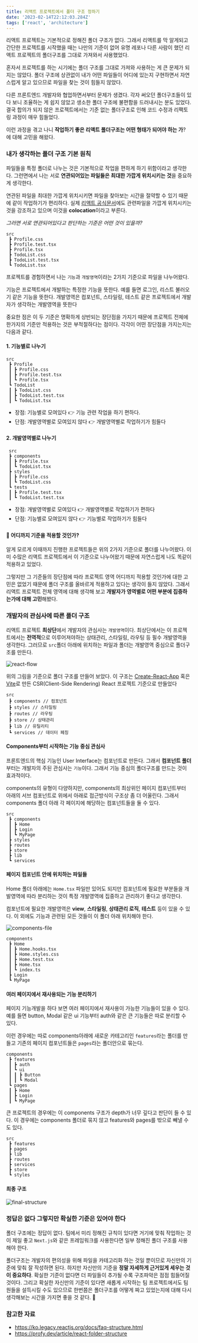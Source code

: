 ```yaml
---
title: 리액트 프로젝트에서 폴더 구조 정하기
date: '2023-02-14T22:12:03.284Z'
tags: ['react', 'architecture']
---
```


리액트 프로젝트는 기본적으로 정해진 폴더 구조가 없다. 그래서 리액트를 막 알게되고 간단한 프로젝트를 시작했을 때는 나만의 기준이 없어 유명 레포나 다른 사람이 했던 리액트 프로젝트의 폴더구조를 그대로 가져와서 사용했었다.

혼자서 프로젝트를 하는 시기에는 폴더 구조를 그대로 가져와 사용하는 게 큰 문제가 되지는 않았다. 폴더 구조에 상관없이 내가 어떤 파일들이 어디에 있는지 구현하면서 자연스럽게 알고 있으므로 파일을 찾는 것이 힘들지 않았다.

다른 프론트엔드 개발자와 협업하면서부터 문제가 생겼다. 각자 써오던 폴더구조들이 있다 보니 조율하는 게 쉽지 않았고 생소한 폴더 구조에 불편함을 드러내시는 분도 있었다. 결국 합의가 되지 않은 프로젝트에서는 기준 없는 폴더구조로 인해 코드 수정과 리팩토링 과정이 매우 힘들었다.

이런 과정을 겪고 나니 **작업하기 좋은 리액트 폴더구조는 어떤 형태가 되어야 하는 가**? 에 대해 고민을 해왔다.

### 내가 생각하는 폴더 구조 기본 원칙

파일들을 특정 폴더로 나누는 것은 기본적으로 작업을 편하게 하기 위함이라고 생각한다. 그런면에서 나는 서로 **연관되어있는 파일들은 최대한 가깝게 위치시키는 것**을 중요하게 생각한다.

연관된 파일을 최대한 가깝게 위치시키면 파일을 찾아보는 시간을 절약할 수 있기 때문에 같이 작업하기가 편리하다. 실제 [리액트 공식문서](https://ko.legacy.reactjs.org/docs/faq-structure.html#dont-overthink-it)에도 관련파일을 가깝게 위치시키는 것을 강조하고 있으며 이것을 **colocation**이라고 부른다.

_그러면 서로 연관되어있다고 판단하는 기준은 어떤 것이 있을까?_

```
src
 ┣ Profile.css
 ┣ Profile.test.tsx
 ┣ Profile.tsx
 ┣ TodoList.css
 ┣ TodoList.test.tsx
 ┗ TodoList.tsx
```

프로젝트를 경험하면서 나는 `기능`과 `개발영역`이라는 2가지 기준으로 파일을 나누어왔다.

기능은 프로젝트에서 개발하는 특정한 기능을 뜻한다. 예를 들면 로그인, 리스트 불러오기 같은 기능을 뜻한다. 개발영역은 컴포넌트, 스타일링, 테스트 같은 프로젝트에서 개발자가 생각하는 개발영역을 뜻한다

중요한 점은 이 두 기준은 명확하게 상반되는 장단점을 가지기 때문에 프로젝트 전체에 한가지의 기준만 적용하는 것은 부적절하다는 점이다. 각각이 어떤 장단점을 가지는지는 다음과 같다.

#### 1. 기능별로 나누기

```
src
 ┣ Profile
 ┃ ┣ Profile.css
 ┃ ┣ Profile.test.tsx
 ┃ ┗ Profile.tsx
 ┗ TodoList
 ┃ ┣ TodoList.css
 ┃ ┣ TodoList.test.tsx
 ┃ ┗ TodoList.tsx
```

- 장점: 기능별로 모여있다 👉 기능 관련 작업을 하기 편하다.
- 단점: 개발영역별로 모여있지 않다 👉 개발영역별로 작업하기가 힘들다

#### 2. 개발영역별로 나누기

```
 src
 ┣ components
 ┃ ┣ Profile.tsx
 ┃ ┗ TodoList.tsx
 ┣ styles
 ┃ ┣ Profile.css
 ┃ ┗ TodoList.css
 ┗ tests
 ┃ ┣ Profile.test.tsx
 ┃ ┗ TodoList.test.tsx
```

- 장점: 개발영역별로 모여있다 👉 개발영역별로 작업하기가 편하다
- 단점: 기능별로 모여있지 않다 👉 기능별로 작업하기가 힘들다

#### 🤔 어디까지 기준을 적용할 것인가?

알게 모르게 이때까지 진행한 프로젝트들은 위의 2가지 기준으로 폴더를 나누어왔다. 이미 수많은 리액트 프로젝트에서 이 기준으로 나누어왔기 때문에 자연스럽게 나도 똑같이 적용하고 있었다.

그렇지만 그 기준들의 장단점에 따라 프로젝트 영역 어디까지 적용할 것인가에 대한 고민은 없었기 때문에 폴더 구조를 올바르게 적용하고 있다는 생각이 들지 않았다. 그래서 리액트 프로젝트 전체 영역에 대해 생각해 보고 **개발자가 영역별로 어떤 부분에 집중하는가에 대해 고민**해봤다.

### 개발자의 관심사에 따른 폴더 구조

리액트 프로젝트 **최상단**에서 개발자의 관심사는 `개발영역`이다. 최상단에서는 이 프로젝트에서는 **전역적**으로 이루어져야하는 상태관리, 스타일링, 라우팅 등 필수 개발영역을 생각한다. 그러므로
`src`폴더 아래에 위치하는 파일과 폴더는 개발영역 중심으로 폴더구조를 만든다.

![react-flow](./react-flow.png)

위의 그림을 기준으로 폴더 구조를 만들어 보았다. 이 구조는 [Create-React-App](https://create-react-app.dev/docs/getting-started) 혹은 [Vite](https://vitejs-kr.github.io/guide/)로 만든 CSR(Client-Side Rendering) React 프로젝트 기준으로 만들었다

```
src
 ┣ components // 컴포넌트
 ┣ styles // 스타일링
 ┣ routes // 라우팅
 ┣ store // 상태관리
 ┣ lib // 유틸리티
 ┗ services // 데이터 페칭
```

#### Components부터 시작하는 기능 중심 관심사

프론트엔드의 핵심 기능인 User Interface는 컴포넌트로 만든다. 그래서 **컴포넌트 폴더**부터는 개발자의 주된 관심사는 `기능`이다. 그래서 기능 중심의 폴더구조를 만드는 것이 효과적이다.

components의 유형이 다양하지만, components의 최상위인 페이지 컴포넌트부터 아래의 서브 컴포넌트로 위에서 아래로 접근방식이 구조상 좀 더 어울린다. 그래서 components 폴더 아래 각 페이지에 해당하는 컴포넌트들을 둘 수 있다.

```
src
 ┣ components
 ┃ ┣ Home
 ┃ ┣ Login
 ┃ ┗ MyPage
 ┣ styles
 ┣ routes
 ┣ store
 ┣ lib
 ┗ services
```

#### 페이지 컴포넌트 안에 위치하는 파일들

Home 폴더 아래에는 `Home.tsx` 파일만 있어도 되지만 컴포넌트에 필요한 부분들을 개발영역에 따라 분리하는 것이 특정 개발영역에 집중하고 관리하기 좋다고 생각한다.

컴포넌트에 필요한 개발영역은 **view**, **스타일링**, **상태관리 로직**, **테스트** 등이 있을 수 있다. 이 외에도 기능과 관련된 모든 것들이 이 폴더 아래 위치해야 한다.

![components-file](./components-file.png)

```
components
 ┣ Home
 ┃ ┣ Home.hooks.tsx
 ┃ ┣ Home.styles.css
 ┃ ┣ Home.test.tsx
 ┃ ┣ Home.tsx
 ┃ ┗ index.ts
 ┣ Login
 ┗ MyPage

```

#### 여러 페이지에서 재사용되는 기능 분리하기

페이지 기능개발을 하다 보면 여러 페이지에서 재사용이 가능한 기능들이 있을 수 있다. 예를 들면 button, Modal 같은 ui 기능부터 auth와 같은 큰 기능들은 따로 분리할 수 있다.

이런 경우에는 따로 components아래에 새로운 카테고리인 `features`라는 폴더를 만들고 기존의 페이지 컴포넌트들은 `pages`라는 폴더안으로 묶는다.

```
components
 ┣ features
 ┃ ┣ auth
 ┃ ┗ ui
 ┃ ┃ ┣ Button
 ┃ ┃ ┗ Modal
 ┗ pages
 ┃ ┣ Home
 ┃ ┣ Login
 ┃ ┗ MyPage
```

큰 프로젝트의 경우에는 이 components 구조가 depth가 너무 깊다고 판단이 들 수 있다. 이 경우에는 components 폴더로 묶지 않고 features와 pages를 밖으로 빼낼 수도 있다.

```
src
 ┣ features
 ┣ pages
 ┣ lib
 ┣ routes
 ┣ services
 ┣ store
 ┗ styles
```

#### 최종 구조

![final-structure](./final-structure.png)

### 정답은 없다 그렇지만 확실한 기준은 있어야 한다

폴더 구조에는 정답이 없다. 팀에서 미리 정해진 규칙이 있다면 거기에 맞춰 작업하는 것이 제일 좋고 `Next.js`와 같은 프레임워크를 사용한다면 일부 정해진 폴더 구조를 사용해야 한다.

폴더구조는 개발자의 편의성을 위해 파일을 카테고리화 하는 것일 뿐이므로 자신만의 기준에 맞춰 잘 작성하면 된다. 하지만 자신만의 기준을 **정말 자세하게 근거있게 세우는 것이 중요하다**. 확실한 기준이 없다면 더 파일들이 추가될 수록 구조파악은 점점 힘들어질 것이다. 그리고 확실한 자신만의 기준이 있다면 새롭게 시작하는 팀 프로젝트에서도 팀원들을 설득시킬 수도 있으므로 한번쯤은 폴더구조를 어떻게 짜고 있었는지에 대해 다시 생각해보는 시간을 가지면 좋을 것 같다. 👏

### 참고한 자료

- https://ko.legacy.reactjs.org/docs/faq-structure.html
- https://profy.dev/article/react-folder-structure
